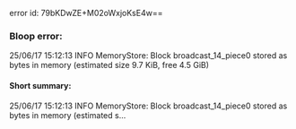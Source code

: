 error id: 79bKDwZE+M02oWxjoKsE4w==
### Bloop error:

25/06/17 15:12:13 INFO MemoryStore: Block broadcast_14_piece0 stored as bytes in memory (estimated size 9.7 KiB, free 4.5 GiB)
#### Short summary: 

25/06/17 15:12:13 INFO MemoryStore: Block broadcast_14_piece0 stored as bytes in memory (estimated s...